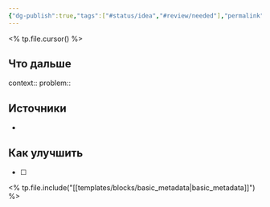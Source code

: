 ```yaml
---
{"dg-publish":true,"tags":["#status/idea","#review/needed"],"permalink":"/templates/шаблон ковки/","dgPassFrontmatter":true}
---
```



<% tp.file.cursor() %>


## Что дальше



context:: 
problem::

## Источники



- 

## Как улучшить

- [ ] 

<% tp.file.include("[[templates/blocks/basic_metadata|basic_metadata]]") %>
